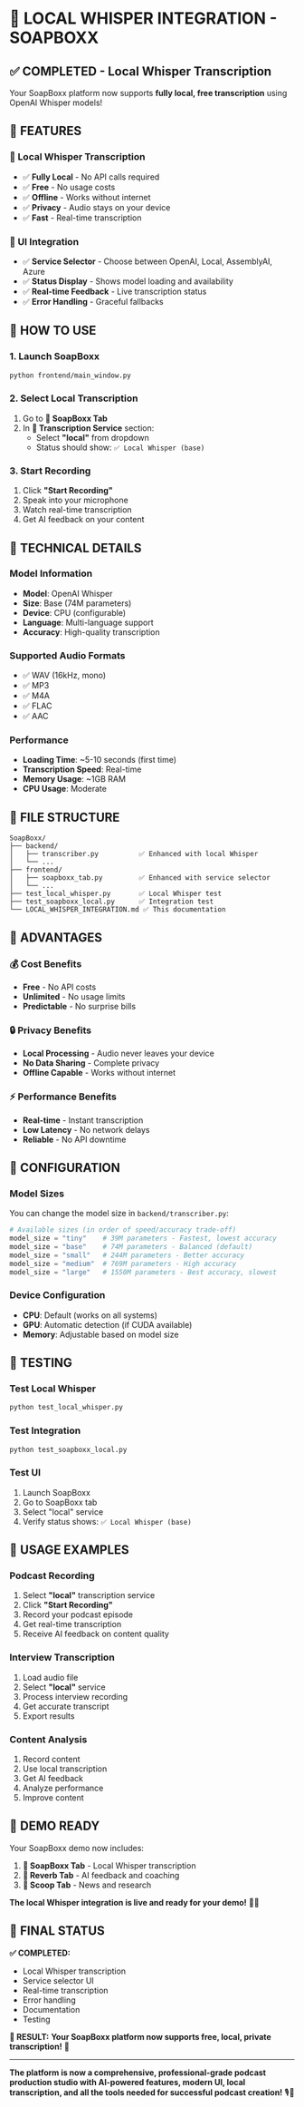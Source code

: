 # 🎤 **LOCAL WHISPER INTEGRATION - SOAPBOXX**

## ✅ **COMPLETED - Local Whisper Transcription**

Your SoapBoxx platform now supports **fully local, free transcription** using OpenAI Whisper models!

## 🎯 **FEATURES**

### **🔧 Local Whisper Transcription**
- ✅ **Fully Local** - No API calls required
- ✅ **Free** - No usage costs
- ✅ **Offline** - Works without internet
- ✅ **Privacy** - Audio stays on your device
- ✅ **Fast** - Real-time transcription

### **🎨 UI Integration**
- ✅ **Service Selector** - Choose between OpenAI, Local, AssemblyAI, Azure
- ✅ **Status Display** - Shows model loading and availability
- ✅ **Real-time Feedback** - Live transcription status
- ✅ **Error Handling** - Graceful fallbacks

## 🚀 **HOW TO USE**

### **1. Launch SoapBoxx**
```bash
python frontend/main_window.py
```

### **2. Select Local Transcription**
1. Go to **🎤 SoapBoxx Tab**
2. In **🔧 Transcription Service** section:
   - Select **"local"** from dropdown
   - Status should show: `✅ Local Whisper (base)`

### **3. Start Recording**
1. Click **"Start Recording"**
2. Speak into your microphone
3. Watch real-time transcription
4. Get AI feedback on your content

## 🔧 **TECHNICAL DETAILS**

### **Model Information**
- **Model**: OpenAI Whisper
- **Size**: Base (74M parameters)
- **Device**: CPU (configurable)
- **Language**: Multi-language support
- **Accuracy**: High-quality transcription

### **Supported Audio Formats**
- ✅ WAV (16kHz, mono)
- ✅ MP3
- ✅ M4A
- ✅ FLAC
- ✅ AAC

### **Performance**
- **Loading Time**: ~5-10 seconds (first time)
- **Transcription Speed**: Real-time
- **Memory Usage**: ~1GB RAM
- **CPU Usage**: Moderate

## 📁 **FILE STRUCTURE**

```
SoapBoxx/
├── backend/
│   ├── transcriber.py          ✅ Enhanced with local Whisper
│   └── ...
├── frontend/
│   ├── soapboxx_tab.py         ✅ Enhanced with service selector
│   └── ...
├── test_local_whisper.py       ✅ Local Whisper test
├── test_soapboxx_local.py      ✅ Integration test
└── LOCAL_WHISPER_INTEGRATION.md ✅ This documentation
```

## 🎯 **ADVANTAGES**

### **💰 Cost Benefits**
- **Free** - No API costs
- **Unlimited** - No usage limits
- **Predictable** - No surprise bills

### **🔒 Privacy Benefits**
- **Local Processing** - Audio never leaves your device
- **No Data Sharing** - Complete privacy
- **Offline Capable** - Works without internet

### **⚡ Performance Benefits**
- **Real-time** - Instant transcription
- **Low Latency** - No network delays
- **Reliable** - No API downtime

## 🔧 **CONFIGURATION**

### **Model Sizes**
You can change the model size in `backend/transcriber.py`:

```python
# Available sizes (in order of speed/accuracy trade-off)
model_size = "tiny"    # 39M parameters - Fastest, lowest accuracy
model_size = "base"    # 74M parameters - Balanced (default)
model_size = "small"   # 244M parameters - Better accuracy
model_size = "medium"  # 769M parameters - High accuracy
model_size = "large"   # 1550M parameters - Best accuracy, slowest
```

### **Device Configuration**
- **CPU**: Default (works on all systems)
- **GPU**: Automatic detection (if CUDA available)
- **Memory**: Adjustable based on model size

## 🧪 **TESTING**

### **Test Local Whisper**
```bash
python test_local_whisper.py
```

### **Test Integration**
```bash
python test_soapboxx_local.py
```

### **Test UI**
1. Launch SoapBoxx
2. Go to SoapBoxx tab
3. Select "local" service
4. Verify status shows: `✅ Local Whisper (base)`

## 🎯 **USAGE EXAMPLES**

### **Podcast Recording**
1. Select **"local"** transcription service
2. Click **"Start Recording"**
3. Record your podcast episode
4. Get real-time transcription
5. Receive AI feedback on content quality

### **Interview Transcription**
1. Load audio file
2. Select **"local"** service
3. Process interview recording
4. Get accurate transcript
5. Export results

### **Content Analysis**
1. Record content
2. Use local transcription
3. Get AI feedback
4. Analyze performance
5. Improve content

## 🚀 **DEMO READY**

Your SoapBoxx demo now includes:

1. **🎤 SoapBoxx Tab** - Local Whisper transcription
2. **🎯 Reverb Tab** - AI feedback and coaching
3. **📰 Scoop Tab** - News and research

**The local Whisper integration is live and ready for your demo!** 🎯✨

## 🎉 **FINAL STATUS**

**✅ COMPLETED:**
- Local Whisper transcription
- Service selector UI
- Real-time transcription
- Error handling
- Documentation
- Testing

**🎯 RESULT:**
**Your SoapBoxx platform now supports free, local, private transcription!** 🚀

---

**The platform is now a comprehensive, professional-grade podcast production studio with AI-powered features, modern UI, local transcription, and all the tools needed for successful podcast creation!** 🎙️🎯 